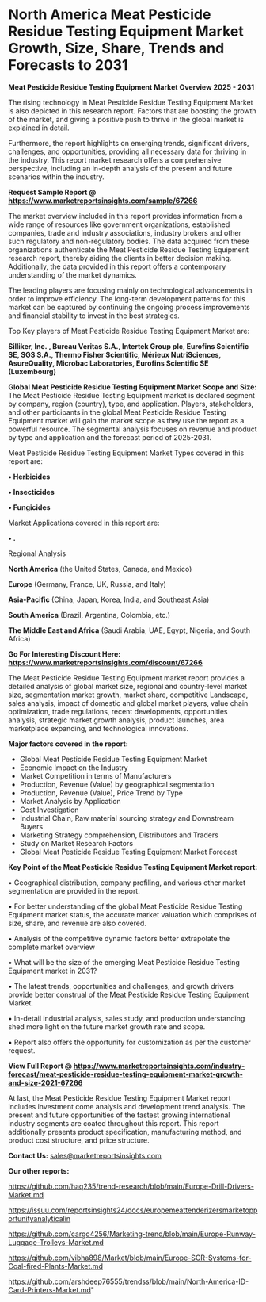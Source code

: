 # North America Meat Pesticide Residue Testing Equipment Market Growth, Size, Share, Trends and Forecasts to 2031

<Strong> Meat Pesticide Residue Testing Equipment Market Overview 2025 - 2031</strong>

The rising technology in Meat Pesticide Residue Testing Equipment Market is also depicted in this research report. Factors that are boosting the growth of the market, and giving a positive push to thrive in the global market is explained in detail.

Furthermore, the report highlights on emerging trends, significant drivers, challenges, and opportunities, providing all necessary data for thriving in the industry. This report market research offers a comprehensive perspective, including an in-depth analysis of the present and future scenarios within the industry.

<strong>Request Sample Report @ <a href=https://www.marketreportsinsights.com/sample/67266>https://www.marketreportsinsights.com/sample/67266</a></strong>

The market overview included in this report provides information from a wide range of resources like government organizations, established companies, trade and industry associations, industry brokers and other such regulatory and non-regulatory bodies. The data acquired from these organizations authenticate the Meat Pesticide Residue Testing Equipment research report, thereby aiding the clients in better decision making. Additionally, the data provided in this report offers a contemporary understanding of the market dynamics.

The leading players are focusing mainly on technological advancements in order to improve efficiency. The long-term development patterns for this market can be captured by continuing the ongoing process improvements and financial stability to invest in the best strategies.

Top Key players of Meat Pesticide Residue Testing Equipment Market are:

<strong>Silliker, Inc. , Bureau Veritas S.A., Intertek Group plc, Eurofins Scientific SE, SGS S.A., Thermo Fisher Scientific, Mérieux NutriSciences, AsureQuality, Microbac Laboratories, Eurofins Scientific SE (Luxembourg)</strong>

<strong><b>Global Meat Pesticide Residue Testing Equipment Market Scope and Size:</b></strong>
The Meat Pesticide Residue Testing Equipment market is declared segment by company, region (country), type, and application. Players, stakeholders, and other participants in the global Meat Pesticide Residue Testing Equipment market will gain the market scope as they use the report as a powerful resource. The segmental analysis focuses on revenue and product by type and application and the forecast period of 2025-2031.

Meat Pesticide Residue Testing Equipment Market Types covered in this report are:

<strong>• Herbicides

• Insecticides

• Fungicides</strong>

Market Applications covered in this report are:

<strong>• .</strong> 

Regional Analysis

<strong>North America</strong> (the United States, Canada, and Mexico)

<strong>Europe</strong> (Germany, France, UK, Russia, and Italy)

<strong>Asia-Pacific</strong> (China, Japan, Korea, India, and Southeast Asia)

<strong>South America</strong> (Brazil, Argentina, Colombia, etc.)

<strong>The Middle East and Africa</strong> (Saudi Arabia, UAE, Egypt, Nigeria, and South Africa)

<strong>Go For Interesting Discount Here: <a href=https://www.marketreportsinsights.com/discount/67266>https://www.marketreportsinsights.com/discount/67266</a></strong>

The Meat Pesticide Residue Testing Equipment market report provides a detailed analysis of global market size, regional and country-level market size, segmentation market growth, market share, competitive Landscape, sales analysis, impact of domestic and global market players, value chain optimization, trade regulations, recent developments, opportunities analysis, strategic market growth analysis, product launches, area marketplace expanding, and technological innovations.

<strong><b>Major factors covered in the report:</b></strong>
<ul>
  <li>Global Meat Pesticide Residue Testing Equipment Market </li>
  <li>Economic Impact on the Industry</li>
  <li>Market Competition in terms of Manufacturers</li>
  <li>Production, Revenue (Value) by geographical segmentation</li>
  <li>Production, Revenue (Value), Price Trend by Type</li>
  <li>Market Analysis by Application</li>
  <li>Cost Investigation</li>
  <li>Industrial Chain, Raw material sourcing strategy and Downstream Buyers</li>
  <li>Marketing Strategy comprehension, Distributors and Traders</li>
  <li>Study on Market Research Factors</li>
  <li>Global Meat Pesticide Residue Testing Equipment Market Forecast</li>
</ul>

<strong><b>Key Point of the Meat Pesticide Residue Testing Equipment Market report:</b></strong>

• Geographical distribution, company profiling, and various other market segmentation are provided in the report.

• For better understanding of the global Meat Pesticide Residue Testing Equipment market status, the accurate market valuation which comprises of size, share, and revenue are also covered.

• Analysis of the competitive dynamic factors better extrapolate the complete market overview

• What will be the size of the emerging Meat Pesticide Residue Testing Equipment market in 2031?

• The latest trends, opportunities and challenges, and growth drivers provide better construal of the Meat Pesticide Residue Testing Equipment Market.

• In-detail industrial analysis, sales study, and production understanding shed more light on the future market growth rate and scope.

• Report also offers the opportunity for customization as per the customer request.

<strong><b>View Full Report @ <a href=https://www.marketreportsinsights.com/industry-forecast/meat-pesticide-residue-testing-equipment-market-growth-and-size-2021-67266>https://www.marketreportsinsights.com/industry-forecast/meat-pesticide-residue-testing-equipment-market-growth-and-size-2021-67266</a></b></strong>


At last, the Meat Pesticide Residue Testing Equipment Market report includes investment come analysis and development trend analysis. The present and future opportunities of the fastest growing international industry segments are coated throughout this report. This report additionally presents product specification, manufacturing method, and product cost structure, and price structure.

<strong>Contact Us:</strong>
sales@marketreportsinsights.com

<strong>Our other reports:</strong>

<a href=https://github.com/haq235/trend-research/blob/main/Europe-Drill-Drivers-Market.md>https://github.com/haq235/trend-research/blob/main/Europe-Drill-Drivers-Market.md</a>

<a href=https://issuu.com/reportsinsights24/docs/europemeattenderizersmarketopportunityanalyticalin>https://issuu.com/reportsinsights24/docs/europemeattenderizersmarketopportunityanalyticalin</a>

<a href=https://github.com/cargo4256/Marketing-trend/blob/main/Europe-Runway-Luggage-Trolleys-Market.md>https://github.com/cargo4256/Marketing-trend/blob/main/Europe-Runway-Luggage-Trolleys-Market.md</a>

<a href=https://github.com/vibha898/Market/blob/main/Europe-SCR-Systems-for-Coal-fired-Plants-Market.md>https://github.com/vibha898/Market/blob/main/Europe-SCR-Systems-for-Coal-fired-Plants-Market.md</a>

<a href=https://github.com/arshdeep76555/trendss/blob/main/North-America-ID-Card-Printers-Market.md>https://github.com/arshdeep76555/trendss/blob/main/North-America-ID-Card-Printers-Market.md</a>"

